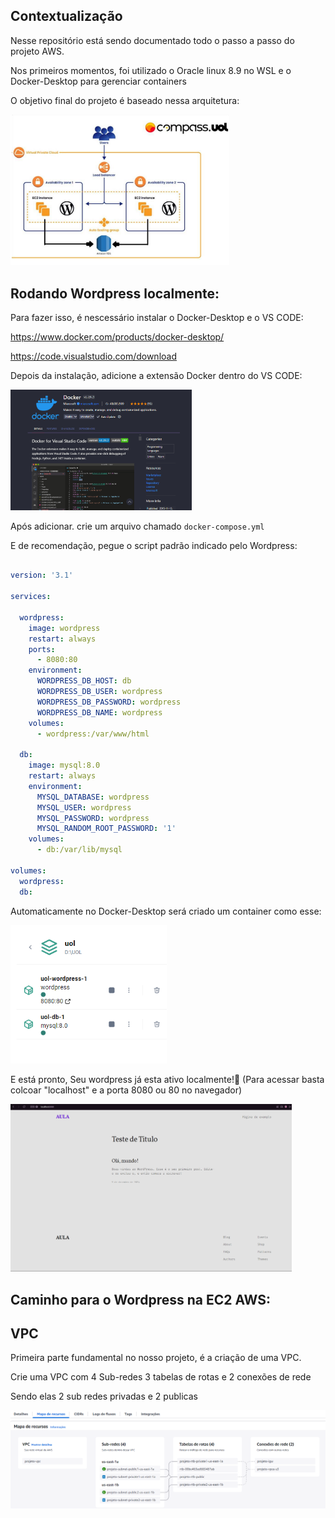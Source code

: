 ## Contextualização

Nesse repositório está sendo documentado todo o passo a passo do projeto AWS.

Nos primeiros momentos, foi utilizado o Oracle linux 8.9 no WSL e o Docker-Desktop para gerenciar containers 

O objetivo final do projeto é baseado nessa arquitetura:
<p float="left">

 <img src="https://github.com/yebisu22/Atividade-Docker-Compass/blob/ab6b99970bca77b0771c70119862a338833b1c4e/IMG/Arquitetura.png" width="350" />
</p>


## Rodando Wordpress localmente:

Para fazer isso, é nescessário instalar o Docker-Desktop e o VS CODE:

https://www.docker.com/products/docker-desktop/

https://code.visualstudio.com/download

Depois da instalação, adicione a extensão Docker dentro do VS CODE:
<p float="left">

 <img src="https://github.com/yebisu22/Atividade-Docker-Compass/blob/dcaeb550af63c017c38e4cae1248cb67a76df62a/IMG/Docker%20VS" width="290" />
</p>

Após adicionar. crie um arquivo chamado 
```docker-compose.yml```

E de recomendação, pegue o script padrão indicado pelo Wordpress:
```yml

version: '3.1'

services:

  wordpress:
    image: wordpress
    restart: always
    ports:
      - 8080:80
    environment:
      WORDPRESS_DB_HOST: db
      WORDPRESS_DB_USER: wordpress
      WORDPRESS_DB_PASSWORD: wordpress
      WORDPRESS_DB_NAME: wordpress
    volumes:
      - wordpress:/var/www/html

  db:
    image: mysql:8.0
    restart: always
    environment:
      MYSQL_DATABASE: wordpress
      MYSQL_USER: wordpress
      MYSQL_PASSWORD: wordpress
      MYSQL_RANDOM_ROOT_PASSWORD: '1'
    volumes:
      - db:/var/lib/mysql

volumes:
  wordpress:
  db:


```

Automaticamente no Docker-Desktop será criado um container como esse:
<p float="left">

 <img src="https://github.com/yebisu22/Atividade-Docker-Compass/blob/d74b5c5da291fdd9d7de2c0ff5c9074b2c7e4132/IMG/Exemplo%20Container" width="250" />
</p>

E está pronto, Seu wordpress já esta ativo localmente!🙂 (Para acessar basta colcoar "localhost" e a porta 8080 ou 80 no navegador)

<p float="left">

 <img src="https://github.com/yebisu22/Atividade-Docker-Compass/blob/5815bec98b66db91ecc3c6c50c0546360b9d281c/IMG/Wordpress%20Exemplo" width="450" />
</p>

## Caminho para o Wordpress na EC2 AWS:

## VPC

Primeira parte fundamental no nosso projeto, é a criação de uma VPC.

Crie uma VPC com 4 Sub-redes 3 tabelas de rotas e 2 conexões de rede

Sendo elas 2 sub redes privadas e 2 publicas


<p float="left">

 <img src="https://github.com/yebisu22/Atividade-Docker-Compass/blob/c1e0b2108058add65cf9877eee62b18159bae9c5/IMG/VPC%20cf.png" width="750" />
</p>

